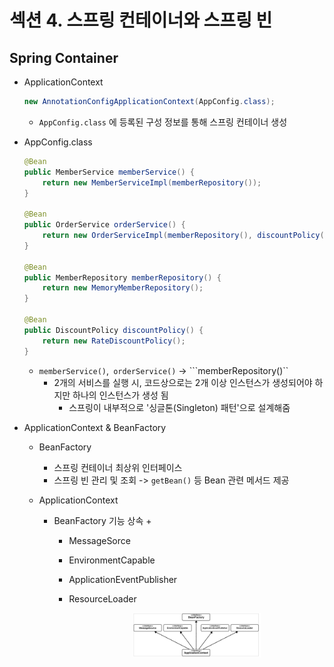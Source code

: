 # 섹션 4. 스프링 컨테이너와 스프링 빈

## Spring Container

- ApplicationContext

  ``` java
  new AnnotationConfigApplicationContext(AppConfig.class);
  ```

  - ```AppConfig.class``` 에 등록된 구성 정보를 통해 스프링 컨테이너 생성

- AppConfig.class

  ```java
  @Bean
  public MemberService memberService() {
      return new MemberServiceImpl(memberRepository());
  }
  
  @Bean
  public OrderService orderService() {
      return new OrderServiceImpl(memberRepository(), discountPolicy());
  }
  
  @Bean
  public MemberRepository memberRepository() {
      return new MemoryMemberRepository();
  }
  
  @Bean
  public DiscountPolicy discountPolicy() {
      return new RateDiscountPolicy();
  }
  ```

  - ```memberService()```,``` orderService()``` -> ```memberRepository()``
    - 2개의 서비스를 실행 시, 코드상으로는 2개 이상 인스턴스가 생성되어야 하지만 하나의 인스턴스가 생성 됨
      - 스프링이 내부적으로 '싱글톤(Singleton) 패턴'으로 설계해줌

- ApplicationContext & BeanFactory

  - BeanFactory 

    - 스프링 컨테이너 최상위 인터페이스
    - 스프링 빈 관리 및 조회 -> ```getBean()``` 등 Bean 관련 메서드 제공

  - ApplicationContext

    - BeanFactory 기능 상속 + 
      - MessageSorce
      - EnvironmentCapable
      - ApplicationEventPublisher
      - ResourceLoader

        <center><img src="img/image-20230407112816529.png" width="50%" height="50%"></center>
